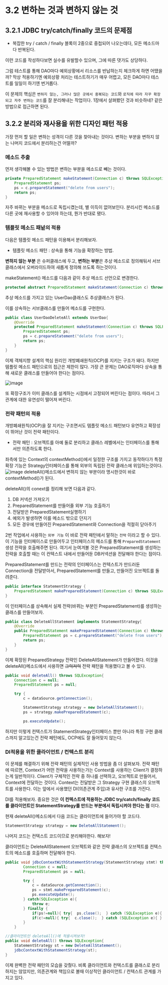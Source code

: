 # 3.2 변하는 것과 변하지 않는 것
## 3.2.1 JDBC try/catch/finally 코드의 문제점

- 복잡한 try / catch / finally 블록이 2중으로 중첩되어 나오는데다, 모든 메소드마다 반복된다.

이런 코드를 작성하다보면 실수를 유발할수 있으며, 그에 따른 댓가도 상당하다. 

그럼 테스트를 통해 DAO마다 예외상황에서 리소스를 반납하는지 체크하게 하면 어땠을까? 막상 적용하기엔 예외상황 처리는 테스트하기가 매우 어렵고, 모든 DAO마다 테스트를 일일이 하기엔 번거롭다.

이 문제의 핵심은 `변하지 않는, 그러나 많은 곳에서 중복되는 코드`와  `로직에 따라 자꾸 확장되고 자주 변하는 코드`를 잘 분리해내는 작업이다. 1장에서 살펴봤던 것과 비슷하네? 같은 방법으로 접근하면 된다.

## 3.2.2 분리와 재사용을 위한 디자인 패턴 적용

가장 먼저 할 일은 변하는 성격이 다른 것을 찾아내는 것이다. 변하는 부분을 변하지 않는 나머지 코드에서 분리하는건 어떨까?

### 메소드 추출

먼저 생각해볼 수 있는 방법은 변하는 부분을 메소드로 빼는 것이다.

```java
private PreparedStatement makeStatement(Connection c) throws SQLException{
    PreparedStatement ps;
    ps = c.prepareStatement("delete from users");
    return ps;
}
```
자주 바뀌는 부분을 메소드로 독립시켰는데, 별 이득이 없어보인다. 분리시킨 메소드를 다른 곳에 재사용할 수 있어야 하는데, 뭔가 반대로 됐다.


### 템플릿 메소드 패넡의 적용

다음은 템플릿 메소드 패턴을 이용해서 분리해보자.

- 템플릿 메소드 패턴 : 상속을 통해 기능을 확장하는 방법.

**변하지 않는 부분** 은 슈퍼클래스에 두고, **변하는 부분**은 추상 메소드로 정의해둬서 서브클래스에서 오버라이드하여 새롭게 정의해 쓰도록 하는것이다.

makeStatement() 메소드를 다음과 같이 추상 메소드 선언으로 변경한다.
```java
protected abstract PreparedStatement makeStatement(Connection c) throws SQLException;
```
추상 메소드를 가지고 있는 UserDao클래스도 추상클래스가 된다.

이를 상속하는 서브클래스를 만들어 메소드를 구현한다.

```java
public class UserDaoDeleteAll extends UserDao{
    @Override
    protected PreparedStatement makeStatement(Connection c) throws SQLException {
        PreparedStatement ps;
        ps = c.prepareStatement("delete from users");
        return ps;
    }
}
```

이제 객체지향 설계의 핵심 원리인 개방폐쇄원칙(OCP)를 지키는 구조가 돼다. 하지만 템플릿 메소드 패턴으로의 접근은 제한이 많다. 가장 큰 문제는 DAO로직마다 상속을 통해 새로운 클래스를 만들어야 한다는 점이다. 

![image](https://user-images.githubusercontent.com/11023497/80273809-73306780-8710-11ea-8e46-fa1849d72469.png)

또 확장구조가 이미 클래스를 설계하는 시점에서 고정되어 버린다는 점이다. 따라서 그 관계에 대한 유연성이 떨어져 버린다.

### 전략 패턴의 적용
개방폐쇄원칙(OCP)을 잘 지키는 구조면서도 템플릿 메소드 패턴보다 유연하고 확장성이 뛰어난 것이 전략 패턴이다.

- 전략 패턴 : 오브젝트를 아예 둘로 분리하고 클래스 레벨에서는 인터페이스를 통해서만 의존하도록 한다.

좌측에 있는 Context의 contextMethod()에서 일정한 구조를 가지고 동작하다가 특정 확장 기능은 Strategy인터페이스를 통해 외부의 독립된 전략 클래스에 위임하는것이다.
![image](https://user-images.githubusercontent.com/11023497/80273824-9eb35200-8710-11ea-9808-c0eb6d920c75.png)
deleteAll()메소드에서 변하지 않는 부분이라 명시한것이 바로 contextMethod()가 된다.

deleteAll()의 conext를 정리해 보면 다음과 같다.

1. DB 커넥션 가져오기
2. PreparedStatement를 만들어줄 외부 기능 호출하기
3. 전달받은 PreparedStatement실행하기
4. 예외가 발생하면 이를 메소드 밖으로 던지기
5. 모든 경우에 만들어진 PreparedStatement와 Connection을 적절히 닫아주기

2번 작업에서 사용하는 `외부 기능` 이 바로 전략 패턴에서 말하는 `전략` 이라고 할 수 있다. 이 기능을 인터페이스로 만들어두고 인터페이스의 메소드를 통해 `PreparedStatement`생성 전략을 호출해주면 된다. 여기서 눈여겨볼 것은 PreparedStatement를 생성하는 전략을 호출할 때는 이 컨텍스트 내에서 만들어둔 DB커넥션을 전달해야 한다는 점이다.

PreparedStatement를 만드는 전략의 인터페이스는 컨텍스트가 만드러둔 Connection을 전달받아서, PreparedStatement를 만들고, 만들어진 오브젝트를 돌려준다.
```java
public interface StatementStrategy {
    PreparedStatement makePreparedStatement(Connection c) throws SQLException;
}
```

이 인터페이스를 상속해서 실제 전략(바뀌는 부분인 PreparedStatement)를 생성하는 클래스를 만들어보자. 

```java
public class DeleteAllStatement implements StatementStrategy{
    @Override
    public PreparedStatement makePreparedStatement(Connection c) throws SQLException {
        PreparedStatement ps = c.prepareStatement("delete from users");
        return ps;
    }
}
```

이제 확장된 PreparedStrategy 전략인 DeleteAllStatement가 만들어졌다. 이것을 deleteAll()메소드에서 사용하면 ~~그럭저럭~~ 전략 패턴을 적용했다고 볼 수 있다.
```java
public void deleteAll() throws SQLException{
    Connection c = null;
    PreparedStatement ps = null;

    try {
        c = dataSource.getConnection();

        StatementStrategy strategy = new DeleteAllStatement();
        ps = strategy.makePreparedStatement(c);

        ps.executeUpdate();
```

하지만 이렇게 컨텍스트가 StatementStrategy인터페이스 뿐만 아니라 특정 구현 클래스까지 알고있는건 전략 페턴에도, OCP에도 잘 들어맞지 않는다.

### DI적용을 위한 클라이언트 / 컨텍스트 분리

이 문제를 해결하기 위해 전략 패턴의 실제적인 사용 방법을 좀 더 살펴보자. 
전략 패턴에 따르면, Context가 어떤 전략을 사용하는가는 Context를 사용하는 Client가 결정하는게 일반적이다. Client가 구체적인 전략 중 하나를 선택하고, 오브젝트로 만들어서, Context에 전달하는 것이다. Context는 전달받은 그 Strategy 구현 클래스의 오브젝트를 사용한다. 이는 앞에서 사용했던 DI(의존관계 주입)과 유사한 구조를 가진다.

DI를 적용해보자. 중요한 것은 **이 컨텍스트에 적용하는 JDBC try/catch/finally 코드를 클라이언트인 StatementStrategy를 만드는 부분에서 독립시켜야 한다는 점** 이다.

현재 deleteAll()메소드에서 다음 코드는 클라이언트에 들어가야 할 코드다.
```java
StatementStrategy strategy = new DeleteAllStatement();
```
나머지 코드는 컨텍스트 코드이므로 분리해야한다. 해보자!

클라이언트는 DeleteAllStatement 오브젝트와 같은 전략 클래스의 오브젝트를 컨텍스트의 메소드를 호출하며 전달해야 한다.
```java
public void jdbcContextWithStatementStrategy(StatementStrategy stmt) throws SQLException{
        Connection c = null;
        PreparedStatement ps = null;

        try {
            c = dataSource.getConnection();
            ps = stmt.makePreparedStatement(c);
            ps.executeUpdate();
        } catch(SQLException e){
            throw e;
        } finally {
            if(ps!=null){ try{  ps.close();  } catch (SQLException e){ } }
            if(c!=null){ try{  c.close();  } catch (SQLException e){ } }
        }
    }

//클라이언트인 deleteAll()에 적용시켜보자!
public void deleteAll() throws SQLException{
    StatementStrategy st = new DeleteAllStatement();
    jdbcContextWithStatementStrategy(st);
}
```


이제 완벽한 전략 패턴의 모습을 갖췄다. 비록 클라이언트와 컨텍스트를 클래스로 분리하지는 않았지만, 의존관계와 책임으로 볼때 이상적인 클라이언트 / 컨텍스트 관계를 가지고 있다. 